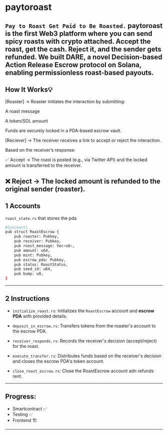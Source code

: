 # paytoroast 
```Pay to Roast Get Paid to Be Roasted.```
paytoroast is the first Web3 platform where you can send spicy roasts with crypto attached. Accept the roast, get the cash. Reject it, and the sender gets refunded.
We built **DARE**, a novel **Decision-based Action Release Escrow** protocol on Solana,
 enabling permissionless roast-based payouts.
---

 ## How It Works💡
[Roaster] ->
Roaster initiates the interaction by submitting:

A roast message

A token/SOL amount

Funds are securely locked in a PDA-based escrow vault.


[Reciever] ->
The receiver receives a link to accept or reject the interaction.

Based on the receiver’s response:

✅ Accept → The roast is posted (e.g., via Twitter API) and the locked amount is transferred to the receiver.

❌ Reject → The locked amount is refunded to the original sender (roaster).
---
## 1 Accounts
``` roast_state.rs ``` that stores the pda 
``` bash 
#[account]
pub struct RoastEscrow {
    pub roaster: Pubkey,
    pub receiver: Pubkey,
    pub roast_message: Vec<u8>,
    pub amount: u64,
    pub mint: Pubkey,
    pub escrow_pda: Pubkey,
    pub status: RoastStatus,
    pub seed_id: u64,
    pub bump: u8,
}
``` 
---
## 2 Instructions

- ```initialize_roast.rs```: Initializes the ```RoastEscrow``` account and **escrow PDA** with provided details.

- ```deposit_in_escrow.rs```: Transfers tokens from the roaster's account to the escrow PDA.

- ```receiver_responds.rs```: Records the receiver's decision (accept/reject) for the roast.

- ```execute_transfer.rs```: Distributes funds based on the receiver's decision and closes the escrow PDA's token account.
- ```close_roast_escrow.rs```: Close the RoastEscrow account adn refunds rent.

---

## Progress:
- Smartcontract ✅
- Testing ✅
- Frontend 🏗️
---